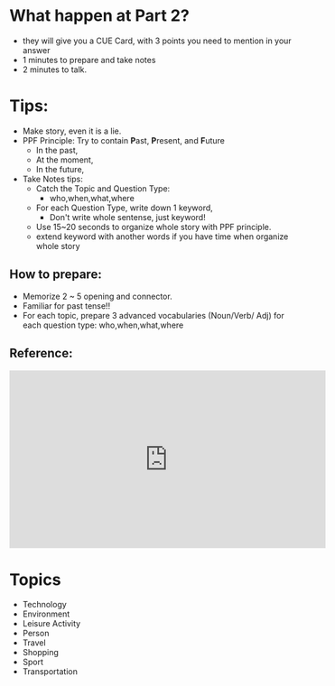 
What happen at Part 2?
==================

  - they will give you a CUE Card, with 3 points you need to mention in your answer
  - 1 minutes to prepare and take notes
  - 2 minutes to talk.


Tips:
====

- Make story, even it is a lie.
- PPF Principle: Try to contain **P**ast, **P**resent, and **F**uture
  - In the past, 
  - At the moment,
  - In the future,
- Take Notes tips:
	- Catch the Topic and Question Type: 
		- who,when,what,where
	- For each Question Type, write down 1 keyword, 
		- Don't write whole sentense, just keyword!
	- Use 15~20 seconds to organize whole story with PPF principle.
	- extend keyword with another words if you have time when organize whole story

## How to prepare:

- Memorize 2 ~ 5 opening and connector.
- Familiar for past tense!!
- For each topic, prepare 3 advanced vocabularies (Noun/Verb/ Adj)  for each question type: who,when,what,where

## Reference:
<iframe width="560" height="315" src="https://www.youtube.com/embed/qXPSgMo0C1w" frameborder="0" allow="accelerometer; autoplay; encrypted-media; gyroscope; picture-in-picture" allowfullscreen></iframe>

Topics
=====
- Technology
- Environment
- Leisure Activity
- Person
- Travel
- Shopping 
- Sport
- Transportation


<!--stackedit_data:
eyJoaXN0b3J5IjpbODYzODc4NjNdfQ==
-->
